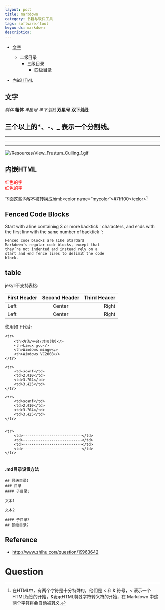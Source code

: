```yaml
---
layout: post
title: markdown
category: 书籍与软件工具
tags: software／tool
keywords: markdown
description: 
---
```

* [文字](#word)
	* 二级目录
		* 三级目录
			* 四级目录
			
* [内嵌HTML](#html)

## <a name="word">文字</a>
*斜体*
**粗体**
*单星号* _单下划线_ **双星号** __双下划线__
## 三个以上的*、-、_ 表示一个分割线。
****
----
____

![/Resources/View_Frustum_Culling_1.gif]()


## <a name="html">内嵌HTML</a>
<div style="color:#F00">红色的字</div>
<span style="color:#F00;">红色的字</span>

下面这些内容不被转换成html:\<color name=”mycolor”>#7fff00\</color>[^1]
[^1]:在HTML中，有两个字符是十分特殊的，他们是 < 和 & 符号，< 表示一个HTML标签的开始，&表示HTML特殊字符转义符的开始，在 Markdown 中这两个字符将会自动被转义.

## Fenced Code Blocks
Start with a line containing 3 or more backtick \` characters, and ends with the first line with the same number of backtick \`:

```
Fenced code blocks are like Stardard
Markdown’s regular code blocks, except that
they’re not indented and instead rely on a
start and end fence lines to delimit the code
block.
```

## table

jekyll不支持表格:

First Header | Second Header | Third Header
:----------- | :-----------: | -----------:
Left         | Center        | Right
Left         | Center        | Right

使用如下代替:

<table>
    
    <tr>
        <th>方法/平台/时间(秒)</>
        <th>Linux gcc</>
        <th>Windows mingw</>
        <th>Windows VC2008</>
    </tr>
    
    <tr>
        <td>scanf</td>
        <td>2.010</td>
        <td>3.704</td>
        <td>3.425</td>
    </tr>
    
    <tr>
        <td>scanf</td>
        <td>2.010</td>
        <td>3.704</td>
        <td>3.425</td>
    </tr>


    <tr>
        <td>---------------------------</td>
        <td>---------------------------</td>
        <td>---------------------------</td>
        <td>---------------------------</td>
    </tr>
    
</table>

#### .md目录设置方法


```
## 顶级目录1
### 目录
#### 子目录1

文本1

文本2

#### 子目录2
## 顶级目录2
```

## Reference
* <http://www.zhihu.com/question/19963642>
# Question





